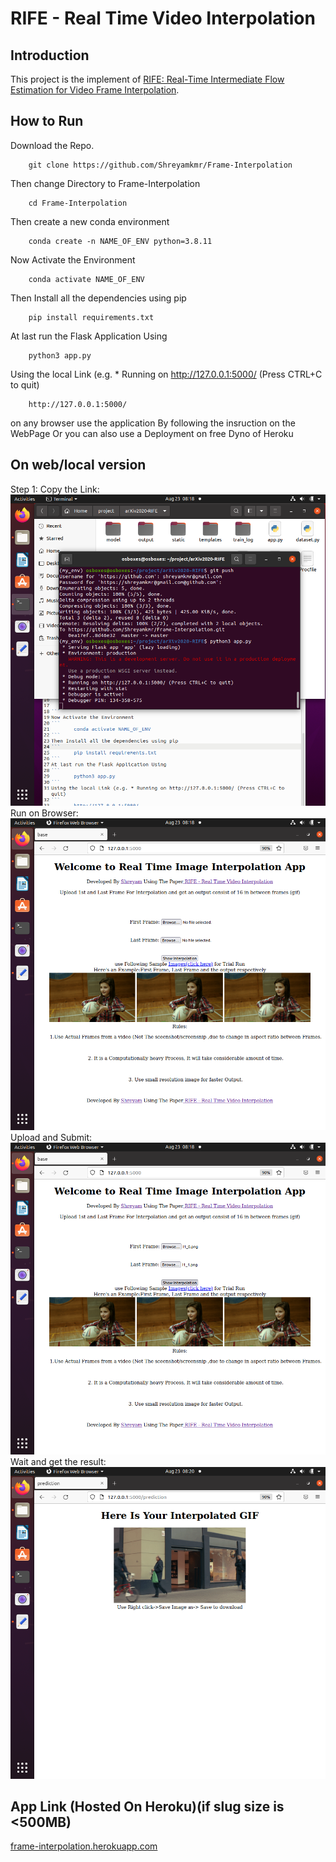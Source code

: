 # RIFE - Real Time Video Interpolation

## Introduction
This project is the implement of [RIFE: Real-Time Intermediate Flow Estimation for Video Frame Interpolation](https://arxiv.org/abs/2011.06294). 

## How to Run
Download the Repo.
```
	git clone https://github.com/Shreyamkmr/Frame-Interpolation
```
Then change Directory to Frame-Interpolation
```	
	cd Frame-Interpolation
```
Then create a new conda environment
```
	conda create -n NAME_OF_ENV python=3.8.11
```
Now Activate the Environment
```
	conda activate NAME_OF_ENV
```
Then Install all the dependencies using pip
```
	pip install requirements.txt
```
At last run the Flask Application Using
```
	python3 app.py
```
Using the local Link (e.g. * Running on http://127.0.0.1:5000/ (Press CTRL+C to quit)
```
	http://127.0.0.1:5000/
```
	
on any browser use the application By following the insruction on the WebPage
Or you can also use a Deployment on free Dyno of Heroku

## On web/local version
Step 1:
Copy the Link:
![alt text](https://github.com/Shreyamkmr/Frame-Interpolation/blob/master/Im1.png)
Run on Browser:
![alt text](https://github.com/Shreyamkmr/Frame-Interpolation/blob/master/Im2.png)
Upload and Submit:
![alt text](https://github.com/Shreyamkmr/Frame-Interpolation/blob/master/Im3.png)
Wait and get the result:
![alt text](https://github.com/Shreyamkmr/Frame-Interpolation/blob/master/Im4.png)
## App Link (Hosted On Heroku)(if slug size is <500MB)
[frame-interpolation.herokuapp.com](https://frame-interpolation.herokuapp.com)

